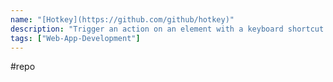 ```yaml
---
name: "[Hotkey](https://github.com/github/hotkey)"
description: "Trigger an action on an element with a keyboard shortcut."
tags: ["Web-App-Development"]
---
```

#repo